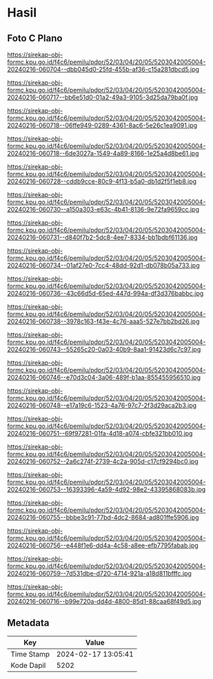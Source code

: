 # Hasil

## Foto C Plano

https://sirekap-obj-formc.kpu.go.id/f4c6/pemilu/pdpr/52/03/04/20/05/5203042005004-20240216-060704--dbb045d0-25fd-455b-af36-c15a281dbcd5.jpg

https://sirekap-obj-formc.kpu.go.id/f4c6/pemilu/pdpr/52/03/04/20/05/5203042005004-20240216-060717--bb6e51d0-01a2-49a3-9105-3d25da79ba0f.jpg

https://sirekap-obj-formc.kpu.go.id/f4c6/pemilu/pdpr/52/03/04/20/05/5203042005004-20240216-060718--06ffe949-0289-4361-8ac6-5e26c1ea9091.jpg

https://sirekap-obj-formc.kpu.go.id/f4c6/pemilu/pdpr/52/03/04/20/05/5203042005004-20240216-060718--6de3027a-1549-4a89-8166-1e25a4d8be61.jpg

https://sirekap-obj-formc.kpu.go.id/f4c6/pemilu/pdpr/52/03/04/20/05/5203042005004-20240216-060728--cddb9cce-80c9-4f13-b5a0-db1d2f5f1eb8.jpg

https://sirekap-obj-formc.kpu.go.id/f4c6/pemilu/pdpr/52/03/04/20/05/5203042005004-20240216-060730--a150a303-e63c-4b41-8136-9e72fa9659cc.jpg

https://sirekap-obj-formc.kpu.go.id/f4c6/pemilu/pdpr/52/03/04/20/05/5203042005004-20240216-060731--d840f7b2-5dc8-4ee7-8334-bb1bdbf61136.jpg

https://sirekap-obj-formc.kpu.go.id/f4c6/pemilu/pdpr/52/03/04/20/05/5203042005004-20240216-060734--01af27e0-7cc4-48dd-92d1-db078b05a733.jpg

https://sirekap-obj-formc.kpu.go.id/f4c6/pemilu/pdpr/52/03/04/20/05/5203042005004-20240216-060736--43c66d5d-65ed-447d-994a-df3d376babbc.jpg

https://sirekap-obj-formc.kpu.go.id/f4c6/pemilu/pdpr/52/03/04/20/05/5203042005004-20240216-060738--3978c163-f43e-4c76-aaa5-527e7bb2bd26.jpg

https://sirekap-obj-formc.kpu.go.id/f4c6/pemilu/pdpr/52/03/04/20/05/5203042005004-20240216-060743--55265c20-0a03-40b9-8aa1-91423d6c7c97.jpg

https://sirekap-obj-formc.kpu.go.id/f4c6/pemilu/pdpr/52/03/04/20/05/5203042005004-20240216-060746--e70d3c04-3a06-489f-b1aa-855455956510.jpg

https://sirekap-obj-formc.kpu.go.id/f4c6/pemilu/pdpr/52/03/04/20/05/5203042005004-20240216-060748--e17a19c6-1523-4a76-97c7-2f3d29aca2b3.jpg

https://sirekap-obj-formc.kpu.go.id/f4c6/pemilu/pdpr/52/03/04/20/05/5203042005004-20240216-060751--69f97281-01fa-4d18-a074-cbfe321bb010.jpg

https://sirekap-obj-formc.kpu.go.id/f4c6/pemilu/pdpr/52/03/04/20/05/5203042005004-20240216-060752--2a6c274f-2739-4c2a-905d-c17cf9294bc0.jpg

https://sirekap-obj-formc.kpu.go.id/f4c6/pemilu/pdpr/52/03/04/20/05/5203042005004-20240216-060753--16393396-4a59-4d92-98e2-43395868083b.jpg

https://sirekap-obj-formc.kpu.go.id/f4c6/pemilu/pdpr/52/03/04/20/05/5203042005004-20240216-060755--bbbe3c91-77bd-4dc2-8684-ad801ffe5906.jpg

https://sirekap-obj-formc.kpu.go.id/f4c6/pemilu/pdpr/52/03/04/20/05/5203042005004-20240216-060756--e448f1e6-dd4a-4c58-a8ee-efb7795fabab.jpg

https://sirekap-obj-formc.kpu.go.id/f4c6/pemilu/pdpr/52/03/04/20/05/5203042005004-20240216-060759--7d531dbe-d720-4714-921a-a18d811bfffc.jpg

https://sirekap-obj-formc.kpu.go.id/f4c6/pemilu/pdpr/52/03/04/20/05/5203042005004-20240216-060716--b99e720a-dd4d-4800-85d1-88caa68f49d5.jpg


## Metadata

| Key        | Value               |
| ---------- | ------------------- |
| Time Stamp | 2024-02-17 13:05:41 |
| Kode Dapil | 5202                |



